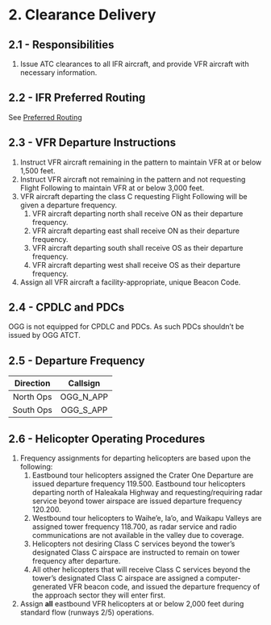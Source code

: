 # 2. Clearance Delivery

## 2.1 - Responsibilities

1. Issue ATC clearances to all IFR aircraft, and provide VFR aircraft with necessary information.

## 2.2 - IFR Preferred Routing

See [Preferred Routing](<../../references/Preferred Routing.md>)

## 2.3 - VFR Departure Instructions

1. Instruct VFR aircraft remaining in the pattern to maintain VFR at or below 1,500 feet.
2. Instruct VFR aircraft not remaining in the pattern and not requesting Flight Following to maintain VFR at or below 3,000 feet.
3. VFR aircraft departing the class C requesting Flight Following will be given a departure frequency.
    1. VFR aircraft departing north shall receive ON as their departure frequency.
    2. VFR aircraft departing east shall receive ON as their departure frequency.
    3. VFR aircraft departing south shall receive OS as their departure frequency.
    4. VFR aircraft departing west shall receive OS as their departure frequency.
4. Assign all VFR aircraft a facility-appropriate, unique Beacon Code.

## 2.4 - CPDLC and PDCs

OGG is not equipped for CPDLC and PDCs. As such PDCs shouldn’t be issued by OGG ATCT.

## 2.5 - Departure Frequency

| Direction | Callsign |
|:---:|:---:|
| North Ops | OGG_N_APP |
| South Ops | OGG_S_APP |

## 2.6 - Helicopter Operating Procedures

1. Frequency assignments for departing helicopters are based upon the following:
    1. Eastbound tour helicopters assigned the Crater One Departure are issued departure frequency 119.500. Eastbound tour helicopters departing north of Haleakala Highway and requesting/requiring radar service beyond tower airspace are issued departure frequency 120.200.
    2. Westbound tour helicopters to Waihe’e, Ia’o, and Waikapu Valleys are assigned tower frequency 118.700, as radar service and radio communications are not available in the valley due to coverage.
    3. Helicopters not desiring Class C services beyond the tower’s designated Class C airspace are instructed to remain on tower frequency after departure.
    4. All other helicopters that will receive Class C services beyond the tower’s designated Class C airspace are assigned a computer-generated VFR beacon code, and issued the departure frequency of the approach sector they will enter first.
2. Assign **all** eastbound VFR helicopters at or below 2,000 feet during standard flow (runways 2/5) operations.
